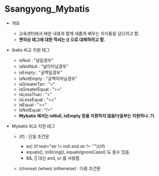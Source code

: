 # Ssangyong_Mybatis

  - 개요
    - 교육센터에서 배운 내용과 함께 새롭게 배우는 지식들을 담으려고 함.
    - <b>편의상 태그에 대한 꺽쇠는 () 으로 대체하려고 함.</b>
    
  - ibatis 비교 지원 태그
    - isNull : "널일경우"
    - isNotNull : "널이아닐경우"
    - isEmpty : "공백일경우"
    - isNotEmpty : "공백이아닐경우"
    - isGreaterTan : ">"
    - isGreaterEqual : ">="
    - isLessThan : "<"
    - isLessEqual : "<="
    - isEqual : "=="
    - isNotEqual : "!="
    - <b>Mybatis 에서는 isNull, isEmpty 등을 지원하지 않음!!(일부는 지원하나..?)</b>
   
 - Mybatis 비교 지원 태그
   - (if)  : 단일 조건문
      - ex) (if test="str != null and str != ''")(/if)
      - equals(), toString(), equalsIgnoreCase() 도 쓸수 있음.
      - &&, || 대신 and, or 를 사용함.
  
   - (choose) (when) (otherwise) : 다중 조건문
    
   
